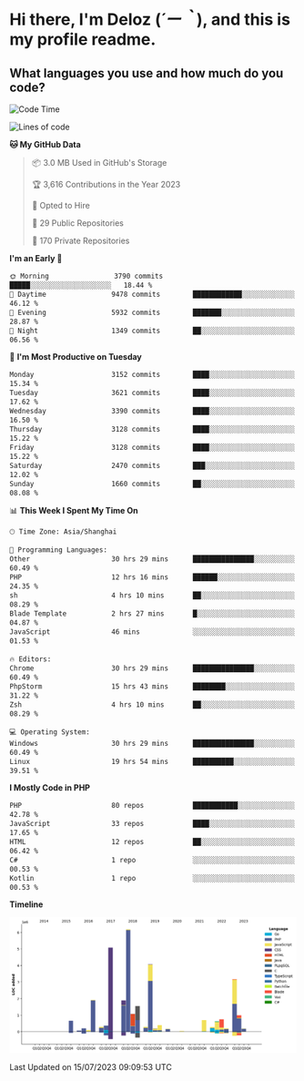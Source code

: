 # **Hi there, I'm Deloz (*´ー｀*), and this is my profile readme.**

## **What languages you use and how much do you code?**

<!--START_SECTION:waka-->
![Code Time](http://img.shields.io/badge/Code%20Time-1%2C908%20hrs%205%20mins-blue)

![Lines of code](https://img.shields.io/badge/From%20Hello%20World%20I%27ve%20Written-31.3%20million%20lines%20of%20code-blue)

**🐱 My GitHub Data** 

> 📦 3.0 MB Used in GitHub's Storage 
 > 
> 🏆 3,616 Contributions in the Year 2023
 > 
> 💼 Opted to Hire
 > 
> 📜 29 Public Repositories 
 > 
> 🔑 170 Private Repositories 
 > 
**I'm an Early 🐤** 

```text
🌞 Morning                3790 commits        █████░░░░░░░░░░░░░░░░░░░░   18.44 % 
🌆 Daytime                9478 commits        ████████████░░░░░░░░░░░░░   46.12 % 
🌃 Evening                5932 commits        ███████░░░░░░░░░░░░░░░░░░   28.87 % 
🌙 Night                  1349 commits        ██░░░░░░░░░░░░░░░░░░░░░░░   06.56 % 
```
📅 **I'm Most Productive on Tuesday** 

```text
Monday                   3152 commits        ████░░░░░░░░░░░░░░░░░░░░░   15.34 % 
Tuesday                  3621 commits        ████░░░░░░░░░░░░░░░░░░░░░   17.62 % 
Wednesday                3390 commits        ████░░░░░░░░░░░░░░░░░░░░░   16.50 % 
Thursday                 3128 commits        ████░░░░░░░░░░░░░░░░░░░░░   15.22 % 
Friday                   3128 commits        ████░░░░░░░░░░░░░░░░░░░░░   15.22 % 
Saturday                 2470 commits        ███░░░░░░░░░░░░░░░░░░░░░░   12.02 % 
Sunday                   1660 commits        ██░░░░░░░░░░░░░░░░░░░░░░░   08.08 % 
```


📊 **This Week I Spent My Time On** 

```text
🕑︎ Time Zone: Asia/Shanghai

💬 Programming Languages: 
Other                    30 hrs 29 mins      ███████████████░░░░░░░░░░   60.49 % 
PHP                      12 hrs 16 mins      ██████░░░░░░░░░░░░░░░░░░░   24.35 % 
sh                       4 hrs 10 mins       ██░░░░░░░░░░░░░░░░░░░░░░░   08.29 % 
Blade Template           2 hrs 27 mins       █░░░░░░░░░░░░░░░░░░░░░░░░   04.87 % 
JavaScript               46 mins             ░░░░░░░░░░░░░░░░░░░░░░░░░   01.53 % 

🔥 Editors: 
Chrome                   30 hrs 29 mins      ███████████████░░░░░░░░░░   60.49 % 
PhpStorm                 15 hrs 43 mins      ████████░░░░░░░░░░░░░░░░░   31.22 % 
Zsh                      4 hrs 10 mins       ██░░░░░░░░░░░░░░░░░░░░░░░   08.29 % 

💻 Operating System: 
Windows                  30 hrs 29 mins      ███████████████░░░░░░░░░░   60.49 % 
Linux                    19 hrs 54 mins      ██████████░░░░░░░░░░░░░░░   39.51 % 
```

**I Mostly Code in PHP** 

```text
PHP                      80 repos            ███████████░░░░░░░░░░░░░░   42.78 % 
JavaScript               33 repos            ████░░░░░░░░░░░░░░░░░░░░░   17.65 % 
HTML                     12 repos            ██░░░░░░░░░░░░░░░░░░░░░░░   06.42 % 
C#                       1 repo              ░░░░░░░░░░░░░░░░░░░░░░░░░   00.53 % 
Kotlin                   1 repo              ░░░░░░░░░░░░░░░░░░░░░░░░░   00.53 % 
```



**Timeline**

![Lines of Code chart](https://raw.githubusercontent.com/deloz/deloz/main/assets/bar_graph.png)


 Last Updated on 15/07/2023 09:09:53 UTC
<!--END_SECTION:waka-->
